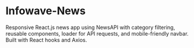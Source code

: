 # Infowave-News
Responsive React.js news app using NewsAPI with category filtering, reusable components, loader for API requests, and mobile-friendly navbar. Built with React hooks and Axios.
